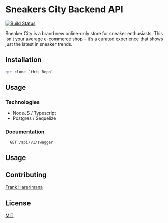 # Sneakers City Backend API

[![Build Status](https://travis-ci.com/frankhn/sneakers-city.svg?branch=develop)](https://travis-ci.com/frankhn/sneakers-city)

Sneaker City is a brand new online-only store for sneaker enthusiasts. This isn’t your average e-commerce shop – it’s a curated experience that shows just the latest in sneaker trends.

## Installation


```bash
git clone `this Repo`
```

## Usage


### Technologies
- NodeJS / Typescript
- Postgres / Sequelize

### Documentation
```
  GET /api/v1/swagger
```

## Usage

## Contributing
[Frank Harerimana](https://github.com/frankhn)


## License
[MIT](https://mit.com/licenses/mit/)